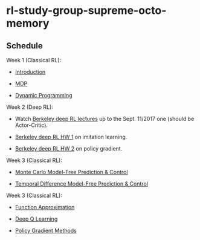 # rl-study-group-supreme-octo-memory

## Schedule

Week 1 (Classical RL):

- [Introduction](https://github.com/dennybritz/reinforcement-learning/tree/master/Introduction)

- [MDP](https://github.com/dennybritz/reinforcement-learning/tree/master/MDP)

- [Dynamic Programming](https://github.com/dennybritz/reinforcement-learning/tree/master/DP)

Week 2 (Deep RL):

- Watch
  [Berkeley deep RL lectures](https://www.youtube.com/playlist?list=PLkFD6_40KJIznC9CDbVTjAF2oyt8_VAe3)
  up to the Sept. 11/2017 one (should be Actor-Critic).

- [Berkeley deep RL HW 1](http://rll.berkeley.edu/deeprlcourse/f17docs/hw1fall2017.pdf)
  on imitation learning.

- [Berkeley deep RL HW 2](http://rll.berkeley.edu/deeprlcourse/f17docs/hw2_final.pdf)
  on policy gradient.

Week 3 (Classical RL):

- [Monte Carlo Model-Free Prediction & Control](https://github.com/dennybritz/reinforcement-learning/tree/master/MC)

- [Temporal Difference Model-Free Prediction & Control](https://github.com/dennybritz/reinforcement-learning/tree/master/TD)

Week 3 (Classical RL):

- [Function Approximation](https://github.com/dennybritz/reinforcement-learning/tree/master/FA)

- [Deep Q Learning](https://github.com/dennybritz/reinforcement-learning/tree/master/DQN)

- [Policy Gradient Methods](https://github.com/dennybritz/reinforcement-learning/tree/master/PolicyGradient)
